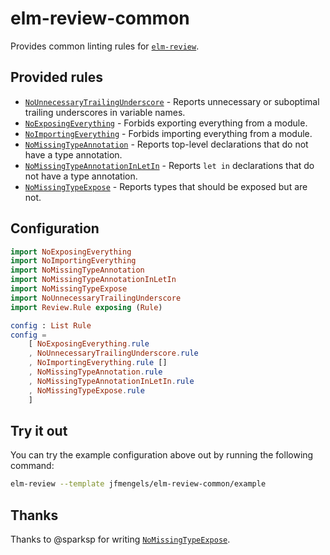 # elm-review-common

Provides common linting rules for [`elm-review`](https://package.elm-lang.org/packages/jfmengels/elm-review/latest/).


## Provided rules

- [`NoUnnecessaryTrailingUnderscore`](https://package.elm-lang.org/packages/jfmengels/elm-review-common/1.0.3/NoUnnecessaryTrailingUnderscore) - Reports unnecessary or suboptimal trailing underscores in variable names.
- [`NoExposingEverything`](https://package.elm-lang.org/packages/jfmengels/elm-review-common/1.0.3/NoExposingEverything) - Forbids exporting everything from a module.
- [`NoImportingEverything`](https://package.elm-lang.org/packages/jfmengels/elm-review-common/1.0.3/NoImportingEverything) - Forbids importing everything from a module.
- [`NoMissingTypeAnnotation`](https://package.elm-lang.org/packages/jfmengels/elm-review-common/1.0.3/NoMissingTypeAnnotation) - Reports top-level declarations that do not have a type annotation.
- [`NoMissingTypeAnnotationInLetIn`](https://package.elm-lang.org/packages/jfmengels/elm-review-common/1.0.3/NoMissingTypeAnnotationInLetIn) - Reports `let in` declarations that do not have a type annotation.
- [`NoMissingTypeExpose`](https://package.elm-lang.org/packages/jfmengels/elm-review-common/1.0.3/NoMissingTypeExpose) - Reports types that should be exposed but are not.


## Configuration

```elm
import NoExposingEverything
import NoImportingEverything
import NoMissingTypeAnnotation
import NoMissingTypeAnnotationInLetIn
import NoMissingTypeExpose
import NoUnnecessaryTrailingUnderscore
import Review.Rule exposing (Rule)

config : List Rule
config =
    [ NoExposingEverything.rule
    , NoUnnecessaryTrailingUnderscore.rule
    , NoImportingEverything.rule []
    , NoMissingTypeAnnotation.rule
    , NoMissingTypeAnnotationInLetIn.rule
    , NoMissingTypeExpose.rule
    ]
```

## Try it out

You can try the example configuration above out by running the following command:

```bash
elm-review --template jfmengels/elm-review-common/example
```


## Thanks

Thanks to @sparksp for writing [`NoMissingTypeExpose`](https://package.elm-lang.org/packages/jfmengels/elm-review-common/1.0.3/NoMissingTypeExpose).

